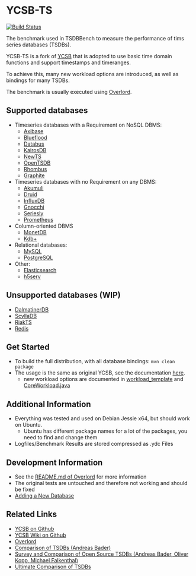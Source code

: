 # YCSB-TS
[![Build Status](https://travis-ci.org/TSDBBench/YCSB-TS.svg?branch=master)](https://travis-ci.org/TSDBBench/YCSB-TS)

The benchmark used in TSDBBench to measure the performance of tims series databases (TSDBs).

YCSB-TS is a fork of [YCSB](http://github.com/brianfrankcooper/YCSB) that is adopted to use basic time domain functions and support timestamps and timeranges.

To achieve this, many new workload options are introduced, as well as bindings for many TSDBs.

The benchmark is usually executed using [Overlord](https://github.com/TSDBBench/Overlord).

## Supported databases
* Timeseries databases with a Requirement on NoSQL DBMS:
  * [Axibase](https://github.com/TSDBBench/Overlord/blob/master/docs/tsdb/axibase.md)
  * [Blueflood](https://github.com/TSDBBench/Overlord/blob/master/docs/tsdb/blueflood.md)
  * [Databus](https://github.com/TSDBBench/Overlord/blob/master/docs/tsdb/databus.md)
  * [KairosDB](https://github.com/TSDBBench/Overlord/blob/master/docs/tsdb/kairosdb.md)
  * [NewTS](https://github.com/TSDBBench/Overlord/blob/master/docs/tsdb/newts.md)
  * [OpenTSDB](https://github.com/TSDBBench/Overlord/blob/master/docs/tsdb/opentsdb.md)
  * [Rhombus](https://github.com/TSDBBench/Overlord/blob/master/docs/tsdb/rhombus.md)
  * [Graphite](https://github.com/TSDBBench/Overlord/blob/master/docs/tsdb/graphite.md)
* Timeseries databases with no Requirement on any DBMS:
  * [Akumuli](https://github.com/TSDBBench/Overlord/blob/master/docs/tsdb/akumuli.md)
  * [Druid](https://github.com/TSDBBench/Overlord/blob/master/docs/tsdb/druid.md)
  * [InfluxDB](https://github.com/TSDBBench/Overlord/blob/master/docs/tsdb/influxdb.md)
  * [Gnocchi](https://github.com/TSDBBench/Overlord/blob/master/docs/tsdb/gnocchi.md)
  * [Seriesly](https://github.com/TSDBBench/Overlord/blob/master/docs/tsdb/seriesly.md)
  * [Prometheus](https://github.com/TSDBBench/Overlord/blob/master/docs/tsdb/prometheus.md)
* Column-oriented DBMS
  * [MonetDB](https://github.com/TSDBBench/Overlord/blob/master/docs/tsdb/monetdb.md)
  * [Kdb+](https://github.com/TSDBBench/Overlord/blob/master/docs/tsdb/kdpplus.md)
* Relational databases:
  * [MySQL](https://github.com/TSDBBench/Overlord/blob/master/docs/tsdb/mysql.md)
  * [PostgreSQL](https://github.com/TSDBBench/Overlord/blob/master/docs/tsdb/postgresql.md)
* Other:
  * [Elasticsearch](https://github.com/TSDBBench/Overlord/blob/master/docs/tsdb/elasticsearch.md)
  * [h5serv](https://github.com/TSDBBench/Overlord/blob/master/docs/tsdb/h5serv.md)

## Unsupported databases (WIP)
*  [DalmatinerDB](https://github.com/TSDBBench/Overlord/blob/master/docs/tsdb/dalmatinerdb.md)
*  [ScyllaDB](https://github.com/TSDBBench/Overlord/blob/master/docs/tsdb/scylladb.md)
*  [RiakTS](https://github.com/TSDBBench/Overlord/blob/master/docs/tsdb/riakts.md)
*  [Redis](https://github.com/TSDBBench/Overlord/blob/master/docs/tsdb/redis.md)

## Get Started
* To build the full distribution, with all database bindings:
    `mvn clean package`
* The usage is the same as original YCSB, see the documentation [here](http://github.com/brianfrankcooper/YCSB).
    * new workload options are documented in [workload_template](workloads/workload_template) and [CoreWorkload.java](core/src/main/java/com/yahoo/ycsb/workloads/CoreWorkload.java)

## Additional Information
* Everything was tested and used on Debian Jessie x64, but should work on Ubuntu.
    * Ubuntu has different package names for a lot of the packages, you need to find and change them
* Logfiles/Benchmark Results are stored compressed as .ydc Files 
    
## Development Information
* See the [README.md of Overlord](https://github.com/TSDBBench/Overlord) for more information
* The original tests are untouched and therefore not working and should be fixed
* [Adding a New Database](docs/dev/adding_database.md)

## Related Links
* [YCSB on Github](http://github.com/brianfrankcooper/YCSB)
* [YCSB Wiki on Github](http://wiki.github.com/brianfrankcooper/YCSB)
* [Overlord](https://github.com/TSDBBench/Overlord)
* [Comparison of TSDBs (Andreas Bader)](http://www2.informatik.uni-stuttgart.de/cgi-bin/NCSTRL/NCSTRL_view.pl?id=DIP-3729&mod=0&engl=0&inst=FAK)
* [Survey and Comparison of Open Source TSDBs (Andreas Bader, Oliver Kopp, Michael Falkenthal)](http://www2.informatik.uni-stuttgart.de/cgi-bin/NCSTRL/NCSTRL_view.pl?id=INPROC-2017-06&mod=0&engl=0&inst=IPVS)
* [Ultimate Comparison of TSDBs](https://tsdbbench.github.io/Ultimate-TSDB-Comparison/)